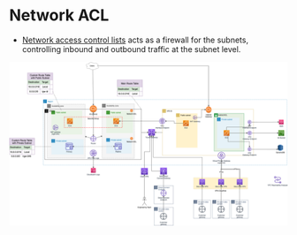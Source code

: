# Network ACL
- [Network access control lists](https://docs.aws.amazon.com/vpc/latest/userguide/vpc-network-acls.html) acts as a firewall for the subnets, controlling inbound and outbound traffic at the subnet level.

![img.png](../../../1_NetworkingAndContentDelivery/3_NetworkFoundationsVPC/assets/AWS_VPC.png)